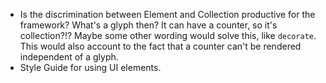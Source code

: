 * Is the discrimination between Element and Collection productive for the
  framework? What's a glyph then? It can have a counter, so it's collection?!?
  Maybe some other wording would solve this, like `decorate`. This would also
  account to the fact that a counter can't be rendered independent of a glyph.
* Style Guide for using UI elements.